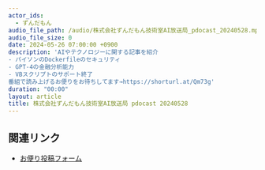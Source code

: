 ```yaml
---
actor_ids:
  - ずんだもん
audio_file_path: /audio/株式会社ずんだもん技術室AI放送局_pdocast_20240528.mp3
audio_file_size: 0
date: 2024-05-26 07:00:00 +0900
description: 'AIやテクノロジーに関する記事を紹介
- パイソンのDockerfileのセキュリティ
- GPT-4の金融分析能力
- VBスクリプトのサポート終了
番組で読み上げるお便りをお待ちしてます→https://shorturl.at/Qm73g'
duration: "00:00"
layout: article
title: 株式会社ずんだもん技術室AI放送局 pdocast 20240528
---
```


## 関連リンク

- [お便り投稿フォーム](https://forms.gle/ffg4JTfqdiqK62qf9)
